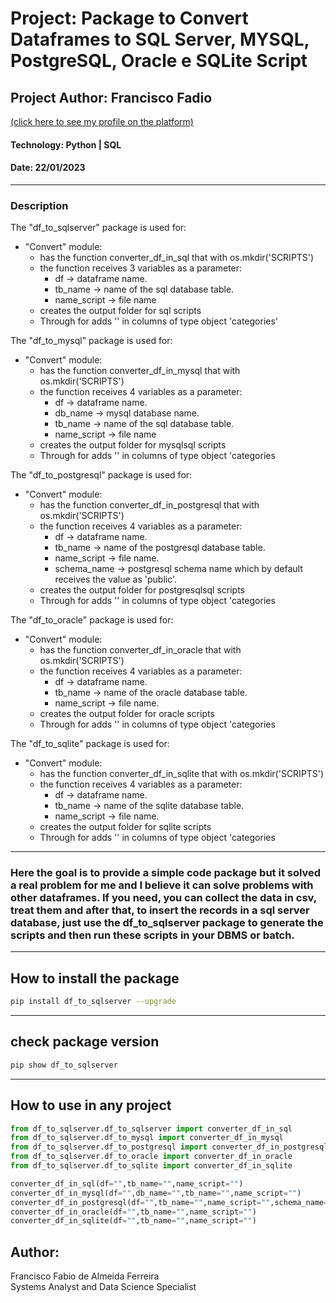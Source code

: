 # Project: Package to Convert Dataframes to SQL Server, MYSQL, PostgreSQL, Oracle e SQLite Script
## Project Author: Francisco Fadio
[(click here to see my profile on the platform)](https://github.com/franciscofabio)
#### Technology: Python | SQL
#### Date: 22/01/2023
-----------------------------------------
### Description
The "df_to_sqlserver" package is used for:

- "Convert" module:
  - has the function converter_df_in_sql that with os.mkdir('SCRIPTS')
  - the function receives 3 variables as a parameter:
    - df -> dataframe name.
    - tb_name -> name of the sql database table.
    - name_script -> file name
  - creates the output folder for sql scripts
  - Through for adds '' in columns of type object 'categories'

The "df_to_mysql" package is used for:

- "Convert" module:
  - has the function converter_df_in_mysql that with os.mkdir('SCRIPTS')
  - the function receives 4 variables as a parameter:
    - df -> dataframe name.
    - db_name -> mysql database name.
    - tb_name -> name of the sql database table.
    - name_script -> file name
  - creates the output folder for mysqlsql scripts
  - Through for adds '' in columns of type object 'categories

The "df_to_postgresql" package is used for:

- "Convert" module:
  - has the function converter_df_in_postgresql that with os.mkdir('SCRIPTS')
  - the function receives 4 variables as a parameter:
    - df -> dataframe name.
    - tb_name -> name of the postgresql database table.
    - name_script -> file name.
    - schema_name -> postgresql schema name which by default receives the value as 'public'.
  - creates the output folder for postgresqlsql scripts
  - Through for adds '' in columns of type object 'categories

The "df_to_oracle" package is used for:

- "Convert" module:
  - has the function converter_df_in_oracle that with os.mkdir('SCRIPTS')
  - the function receives 4 variables as a parameter:
    - df -> dataframe name.
    - tb_name -> name of the oracle database table.
    - name_script -> file name.
  - creates the output folder for oracle scripts
  - Through for adds '' in columns of type object 'categories

The "df_to_sqlite" package is used for:

- "Convert" module:
  - has the function converter_df_in_sqlite that with os.mkdir('SCRIPTS')
  - the function receives 4 variables as a parameter:
    - df -> dataframe name.
    - tb_name -> name of the sqlite database table.
    - name_script -> file name.
  - creates the output folder for sqlite scripts
  - Through for adds '' in columns of type object 'categories
---------------------------------------------

### Here the goal is to provide a simple code package but it solved a real problem for me and I believe it can solve problems with other dataframes. If you need, you can collect the data in csv, treat them and after that, to insert the records in a sql server database, just use the df_to_sqlserver package to generate the scripts and then run these scripts in your DBMS or batch.
----------------------------------------------------
## How to install the package
```bash
pip install df_to_sqlserver --upgrade
```
-------------------------------------------------
## check package version
```bash
pip show df_to_sqlserver
```
-------------------------------------------------
## How to use in any project

```python
from df_to_sqlserver.df_to_sqlserver import converter_df_in_sql
from df_to_sqlserver.df_to_mysql import converter_df_in_mysql
from df_to_sqlserver.df_to_postgresql import converter_df_in_postgresql
from df_to_sqlserver.df_to_oracle import converter_df_in_oracle
from df_to_sqlserver.df_to_sqlite import converter_df_in_sqlite

converter_df_in_sql(df="",tb_name="",name_script="")
converter_df_in_mysql(df="",db_name="",tb_name="",name_script="")
converter_df_in_postgresql(df="",tb_name="",name_script="",schema_name="public")
converter_df_in_oracle(df="",tb_name="",name_script="")
converter_df_in_sqlite(df="",tb_name="",name_script="")

```


## Author:
Francisco Fabio de Almeida Ferreira <br>
Systems Analyst and Data Science Specialist

